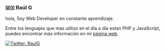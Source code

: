 ### 🇲🇽️ Raúl G

hola, Soy Web Developer en constante aprendizaje.

Entre los lenguajes que mas utilizo en el día a día estan PHP y JavaScript, puedes encontrar más información en mi [página web](https://raulfbgomez.dev).

[![Twitter: RaulG](https://img.shields.io/twitter/follow/raulfbgomez?style=social)](https://twitter.com/raulfbgomez)
